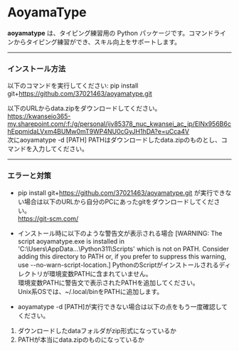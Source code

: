 # AoyamaType

**aoyamatype** は、タイピング練習用の Python パッケージです。コマンドラインからタイピング練習ができ、スキル向上をサポートします。

---
### インストール方法
以下のコマンドを実行してください:
pip install git+https://github.com/37021463/aoyamatype.git

以下のURLからdata.zipをダウンロードしてください。  
https://kwanseio365-my.sharepoint.com/:f:/g/personal/ijv85378_nuc_kwansei_ac_jp/ElNx956B6chEppmidaLVxm4BUMw0mT9WP4NU0cGyJH1hDA?e=uCca4V  
次にaoyamatype -d [PATH] PATHはダウンロードしたdata.zipのものとし、コマンドを入力してください。

---

### エラーと対策
+ pip install git+https://github.com/37021463/aoyamatype.git
が実行できない場合は以下のURLから自分のPCにあったgitをダウンロードしてください。  
https://git-scm.com/

+ インストール時に以下のような警告文が表示される場合
[WARNING: The script aoyamatype.exe is installed in 'C:\Users\AppData\...\Python311\Scripts' which is not on PATH.
Consider adding this directory to PATH or, if you prefer to suppress this warning, use --no-warn-script-location.]
PythonのScriptがインストールされるディレクトリが環境変数PATHに含まれていません。  
環境変数PATHに警告文で表示されたPATHを追加してください。  
Unix系OSでは、~/.local/binをPATHに追加します。

+ aoyamatype -d [PATH]が実行できない場合は以下の点をもう一度確認してください。
1. ダウンロードしたdataフォルダがzip形式になっているか
2. PATHが本当にdata.zipのものになっているか
